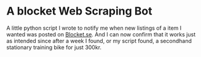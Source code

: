 # A blocket Web Scraping Bot
A little python script I wrote to notify me when new listings of a item I wanted was posted on [Blocket.se](https://www.blocket.se/). And I can now confirm that it works just as intended since after a week I found, or my script found, a secondhand stationary training bike for just 300kr.
